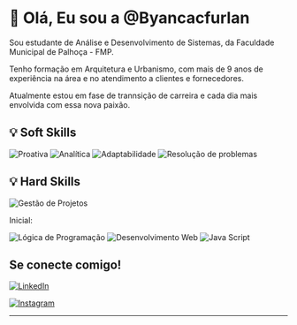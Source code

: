 # 👋 Olá, Eu sou a @Byancacfurlan


Sou estudante de Análise e Desenvolvimento de Sistemas, da Faculdade Municipal de Palhoça - FMP.

Tenho formação em Arquitetura e Urbanismo, com mais de 9 anos de experiência na área e no atendimento a clientes e fornecedores.

Atualmente estou em fase de trannsição de carreira e cada dia mais envolvida com essa nova paixão.


## 💡 Soft Skills

![Proativa](https://img.shields.io/badge/Proactiva-green)
![Analítica](https://img.shields.io/badge/Analítica-green)
![Adaptabilidade](https://img.shields.io/badge/Adaptabilidade-green)
![Resolução de problemas](https://img.shields.io/badge/Resolição_de_problemas-green)


## 💡 Hard Skills 

![Gestão de Projetos](https://img.shields.io/badge/Gestão_de_Projetos-orange)

Inicial:

![Lógica de Programação](https://img.shields.io/badge/Lógica_de_Programação-orange)
![Desenvolvimento Web](https://img.shields.io/badge/Desenvolvimentno_Web-orange)
![Java Script](https://img.shields.io/badge/JS-orange)






## Se conecte comigo!

 

[![LinkedIn](https://img.shields.io/badge/LinkedIn-FFF?style=for-the-badge&logo=linkedin&logoColor=0E76A8)](https://www.linkedin.com/in/byanca-furlan/) 

[![Instagram](https://img.shields.io/badge/Instagram-FFF?style=for-the-badge&logo=instagram)](https://www.instagram.com/byancafurlan/)

---
